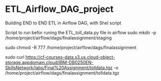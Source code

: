 # ETL_Airflow_DAG_project
Building END to END ETL in Airflow DAG, with Shel script


Script to run befor runing the ETL_toll_data.py file in airflow
sudo mkdir -p /home/project/airflow/dags/finalassignment/staging

sudo chmod -R 777 /home/project/airflow/dags/finalassignment

sudo curl https://cf-courses-data.s3.us.cloud-object-storage.appdomain.cloud/IBM-DB0250EN-SkillsNetwork/labs/Final%20Assignment/tolldata.tgz -o /home/project/airflow/dags/finalassignment/tolldata.tgz
